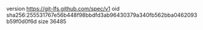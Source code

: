 version https://git-lfs.github.com/spec/v1
oid sha256:255531767e56b448f98bbdfd3ab96430379a340fb562bba0462093b59f0d0f6d
size 36485
